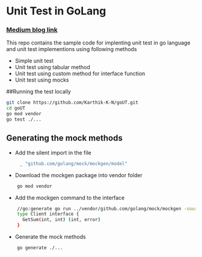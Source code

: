 # Unit Test in GoLang

### [Medium blog link](https://medium.com/@karthikkn1997/unit-testing-in-go-language-using-mocks-3b873ce1348d)

This repo contains the sample code for implenting unit test in go language and unit test implementions using following methods
  - Simple unit test 
  - Unit test using tabular method
  - Unit test using custom method for interface function
  - Unit test using mocks

##Running the test locally
```bash
git clone https://github.com/Karthik-K-N/goUT.git
cd goUT
go mod vendor
go test ./...
```

## Generating the mock methods

- Add the silent import in the file

```bash
     _ "github.com/golang/mock/mockgen/model"
```
- Download the mockgen package into vendor folder

```bash
    go mod vendor
```
- Add the mockgen command to the interface

```bash
    //go:generate go run ../vendor/github.com/golang/mock/mockgen -source=./client.go -destination=./mock/client_generated.go -package=mock
    type Client interface {
      GetSum(int, int) (int, error)
    }
```
- Generate the mock methods

```bash
    go generate ./...
```
